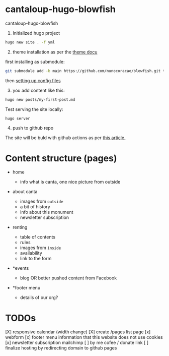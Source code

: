 # cantaloup-hugo-blowfish
cantaloup-hugo-blowfish


1. Initialized hugo project
```bash
hugo new site . -f yml
```

2. theme installation as per the [theme docu](https://blowfish.page/docs/installation/)

first installing as submodule:

```bash
git submodule add -b main https://github.com/nunocoracao/blowfish.git themes/blowfish
```

then [setting up config files](https://blowfish.page/docs/installation/#set-up-theme-configuration-files)


3. you add content like this:

```bash
hugo new posts/my-first-post.md
```

Test serving the site locally:
```bash
hugo server
```

4. push to github repo

The site will be buld with github actions as per [this article.](https://gohugo.io/hosting-and-deployment/hosting-on-github/)

# Content structure (pages)

- home
    - info what is canta, one nice picture from outside
- about canta
    - images from `outside`
    - a bit of history
    - info about this monument
    - newsletter subscription

- renting
    - table of contents 
    - rules
    - images from `inside`
    - availability
    - link to the form

- *events
    - blog OR better pushed content from Facebook
    
- *footer menu
    - details of our org?


# TODOs

[X] responsive calendar (width change)
[X] create /pages list page
[x] webform
[x] footer menu information that this website does not use cookies
[x] newsletter subscription mailchimp
[ ] by me cofee / donate link
[ ] finalize hosting by redirecting domain to github pages